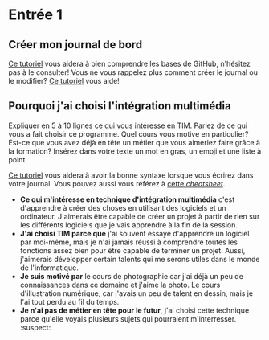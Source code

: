 # Entrée 1
## Créer mon journal de bord
[Ce tutoriel](https://guides.github.com/activities/hello-world/) vous aidera à bien comprendre les bases de GitHub, n'hésitez pas à le consulter!
Vous ne vous rappelez plus comment créer le journal ou le modifier? [Ce tutoriel](https://youtu.be/lX3bpuLK_Sg) vous aide! 

## Pourquoi j'ai choisi l'intégration multimédia
Expliquer en 5 à 10 lignes ce qui vous intéresse en TIM. Parlez de ce qui vous a fait choisir ce programme. Quel cours vous motive en particulier? Est-ce que vous avez déjà en tête un métier que vous aimeriez faire grâce à la formation? Insérez dans votre texte un mot en gras, un emoji et une liste à point. 

[Ce tutoriel](https://guides.github.com/features/mastering-markdown/) vous aidera à avoir la bonne syntaxe lorsque vous écrirez dans votre journal. Vous pouvez aussi vous référez à [cette *cheatsheet*](https://github.com/tchapi/markdown-cheatsheet/blob/master/README.md). 

+ __Ce qui m'intéresse en technique d'intégration multimédia__ c'est d'apprendre à créer des choses en utilisant des logiciels et un ordinateur. J'aimerais être capable de créer un projet à partir de rien sur les différents logiciels que je vais apprendre à la fin de la session. 
+ __J'ai choisi TIM parce que__ j'ai souvent essayé d'apprendre un logiciel par moi-même, mais je n'ai jamais réussi à comprendre toutes les fonctions assez bien pour être capable de terminer un projet. Aussi, j'aimerais développer certain talents qui me serons utiles dans le monde de l'informatique.
+ __Je suis motivé par__ le cours de photographie car j'ai déjà un peu de connaissances dans ce domaine et j'aime la photo. Le cours d'illustration numérique, car j'avais un peu de talent en dessin, mais je l'ai tout perdu au fil du temps.
+ __Je n'ai pas de métier en tête pour le futur__, j'ai choisi cette technique parce qu'elle voyais plusieurs sujets qui pourraient m'interresser.
  :suspect:


